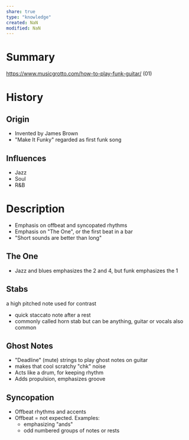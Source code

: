 ```yaml
---
share: true
type: "knowledge"
created: NaN 
modified: NaN
---
```

# Summary
https://www.musicgrotto.com/how-to-play-funk-guitar/ (01)

# History
## Origin
- Invented by James Brown
- "Make It Funky" regarded as first funk song
## Influences
- Jazz
- Soul
- R&B

# Description
- Emphasis on offbeat and syncopated rhythms
- Emphasis on "The One", or the first beat in a bar
- "Short sounds are better than long"
## The One
- Jazz and blues emphasizes the 2 and 4, but funk emphasizes the 1

## Stabs
a high pitched note used for contrast
- quick staccato note after a rest
- commonly called horn stab but can be anything, guitar or vocals also common

## Ghost Notes
- "Deadline" (mute) strings to play ghost notes on guitar
- makes that cool scratchy "chk" noise
- Acts like a drum, for keeping rhythm
- Adds propulsion, emphasizes groove

## Syncopation
- Offbeat rhythms and accents
- Offbeat = not expected.  Examples:
	- emphasizing "ands"
	- odd numbered groups of notes or rests
